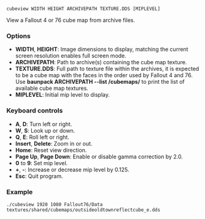     cubeview WIDTH HEIGHT ARCHIVEPATH TEXTURE.DDS [MIPLEVEL]

View a Fallout 4 or 76 cube map from archive files.

### Options

* **WIDTH**, **HEIGHT**: Image dimensions to display, matching the current screen resolution enables full screen mode.
* **ARCHIVEPATH**: Path to archive(s) containing the cube map texture.
* **TEXTURE.DDS**: Full path to texture file within the archives, it is expected to be a cube map with the faces in the order used by Fallout 4 and 76. Use **baunpack ARCHIVEPATH --list /cubemaps/** to print the list of available cube map textures.
* **MIPLEVEL**: Initial mip level to display.

### Keyboard controls

* **A**, **D**: Turn left or right.
* **W**, **S**: Look up or down.
* **Q**, **E**: Roll left or right.
* **Insert**, **Delete**: Zoom in or out.
* **Home**: Reset view direction.
* **Page Up**, **Page Down**: Enable or disable gamma correction by 2.0.
* **0** to **9**: Set mip level.
* **+**, **-**: Increase or decrease mip level by 0.125.
* **Esc**: Quit program.

### Example

    ./cubeview 1920 1080 Fallout76/Data textures/shared/cubemaps/outsideoldtownreflectcube_e.dds

